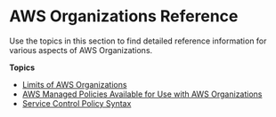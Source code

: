 # AWS Organizations Reference<a name="orgs_reference"></a>

Use the topics in this section to find detailed reference information for various aspects of AWS Organizations\.

**Topics**
+ [Limits of AWS Organizations](orgs_reference_limits.md)
+ [AWS Managed Policies Available for Use with AWS Organizations](orgs_reference_available-policies.md)
+ [Service Control Policy Syntax](orgs_reference_scp-syntax.md)